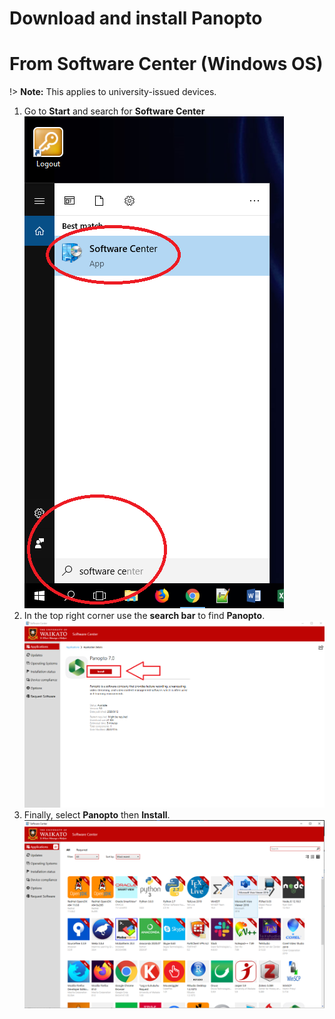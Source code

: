 # Download and install Panopto
# From Software Center (Windows OS)
!> **Note:** This applies to university-issued devices.

1. Go to **Start** and search for **Software Center**
 ![](images/software-center-1.png)  
2. In the top right corner use the **search bar** to find **Panopto**.
![](images/Software-centre-new-UI-1.png)
3. Finally, select **Panopto** then **Install**.
![](images/list.png)
